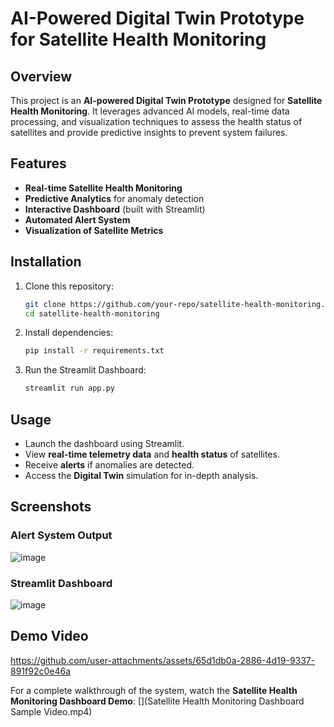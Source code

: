 # AI-Powered Digital Twin Prototype for Satellite Health Monitoring

## Overview

This project is an **AI-powered Digital Twin Prototype** designed for **Satellite Health Monitoring**. It leverages advanced AI models, real-time data processing, and visualization techniques to assess the health status of satellites and provide predictive insights to prevent system failures.

## Features

- **Real-time Satellite Health Monitoring**
- **Predictive Analytics** for anomaly detection
- **Interactive Dashboard** (built with Streamlit)
- **Automated Alert System**
- **Visualization of Satellite Metrics**



## Installation

1. Clone this repository:
   ```sh
   git clone https://github.com/your-repo/satellite-health-monitoring.git
   cd satellite-health-monitoring
   ```
2. Install dependencies:
   ```sh
   pip install -r requirements.txt
   ```
3. Run the Streamlit Dashboard:
   ```sh
   streamlit run app.py
   ```

## Usage

- Launch the dashboard using Streamlit.
- View **real-time telemetry data** and **health status** of satellites.
- Receive **alerts** if anomalies are detected.
- Access the **Digital Twin** simulation for in-depth analysis.

## Screenshots
### Alert System Output

![image](https://github.com/user-attachments/assets/bb20a09e-3aa2-4e8b-9382-41f660055ec0)


### Streamlit Dashboard

![image](https://github.com/user-attachments/assets/71d3983d-94db-4ce0-ab1e-8fa62ba59f41)


## Demo Video

https://github.com/user-attachments/assets/65d1db0a-2886-4d19-9337-891f92c0e46a





For a complete walkthrough of the system, watch the **Satellite Health Monitoring Dashboard Demo**:
[]\(Satellite Health Monitoring Dashboard Sample Video.mp4)

##
